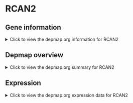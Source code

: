 <h1>RCAN2</h1>

<h2>Gene information</h2>
<details>
  <summary>Click to view the depmap.org information for RCAN2</summary>
  <p><a href="https://depmap.org/portal/gene/RCAN2?tab=about" target="_BLANK">Open page in a new tab...</a></p>
  <iframe src="https://depmap.org/portal/gene/RCAN2?tab=about" style="border:none;width:100%;height:800px"></iframe>
</details>

<h2>Depmap overview</h2>
<details>
  <summary>Click to view the depmap.org summary for RCAN2</summary>
  <p><a href="https://depmap.org/portal/gene/RCAN2?tab=overview" target="_BLANK">Open page in a new tab...</a></p>
  <iframe src="https://depmap.org/portal/gene/RCAN2?tab=overview" style="border:none;width:100%;height:800px"></iframe>
</details>

<h2>Expression</h2>
<details>
  <summary>Click to view the depmap.org expression data for RCAN2</summary>
  <p><a href="https://depmap.org/portal/gene/RCAN2?tab=characterization" target="_BLANK">Open page in a new tab...</a></p>
  <iframe src="https://depmap.org/portal/gene/RCAN2?tab=characterization" style="border:none;width:100%;height:800px"></iframe>
</details>


<!--
<h2>Reactome Pathway diagram</h2>
<details>
  <summary>Click to view the Reactome pathway for RCAN2</summary>
  <p><a href="PURL" target="_BLANK">Open page in a new tab...</a></p>
  PNAME
</details>
-->


